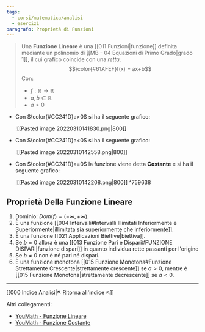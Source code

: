 ```yaml
---
tags:
  - corsi/matematica/analisi
  - esercizi
paragrafo: Proprietà di Funzioni
---
```

>Una **Funzione Lineare** è una [[011 Funzioni|funzione]] definita mediante un polinomio di [[MB - 04 Equazioni di Primo Grado|grado 1]], il cui grafico coincide con una *retta*.
>$$\color{#61AFEF}f(x) = ax+b$$
>Con: 
>- $f:\mathbb{R}\to\mathbb{R}$
>- $a,b\in \mathbb{R}$
>- $a\neq 0$

- Con $\color{#CC241D}a>0$ si ha il seguente grafico:
  
  ![[Pasted image 20220310141830.png|800]]

- Con $\color{#CC241D}a<0$ si ha il seguente grafico: 
  
  ![[Pasted image 20220310142558.png|800]]

- Con $\color{#CC241D}a=0$ la funzione viene detta **Costante** e si ha il seguente grafico: 
  
  ![[Pasted image 20220310142208.png|800]] ^759638

## Proprietà Della Funzione Lineare
1. Dominio: $Dom(f)=(-\infty, +\infty)$.
2. È una funzione [[004 Intervalli#Intervalli Illimitati Inferiormente e Superiormente|illimitata sia superiormente che inferiormente]].
3. È una funzione [[021 Applicazioni Biettive|biettiva]].
4. Se $b=0$ allora è una [[013 Funzione Pari e Dispari#FUNZIONE DISPARI|funzione dispari]] in quanto individua rette passanti per l'origine
5. Se $b\neq 0$ non è né pari né dispari.
6. È una funzione monotona [[015 Funzione Monotona#Funzione Strettamente Crescente|strettamente crescente]] se $a>0$, mentre è [[015 Funzione Monotona|strettamente decrescente]] se $a<0$.
___
[[000 Indice Analisi|↖ Ritorna all'indice ↖]]

Altri collegamenti: 
- [YouMath - Funzione Lineare](https://www.youmath.it/lezioni/analisi-matematica/le-funzioni-elementari-e-le-loro-proprieta/3474-funzioni-lineari.html)
- [YouMath - Funzione Costante](https://www.youmath.it/lezioni/analisi-matematica/le-funzioni-elementari-e-le-loro-proprieta/2321-funzione-costante.html)